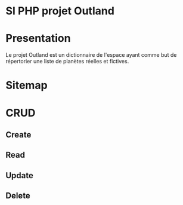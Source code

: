 # SI PHP projet Outland

# Presentation
Le projet Outland est un dictionnaire de l'espace ayant comme but de répertorier une liste de planètes réelles et fictives.

# Sitemap

# CRUD

## Create

## Read

## Update

## Delete

